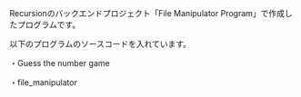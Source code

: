 Recursionのバックエンドプロジェクト「File Manipulator Program」で作成したプログラムです。

以下のプログラムのソースコードを入れています。

・Guess the number game

・file_manipulator
